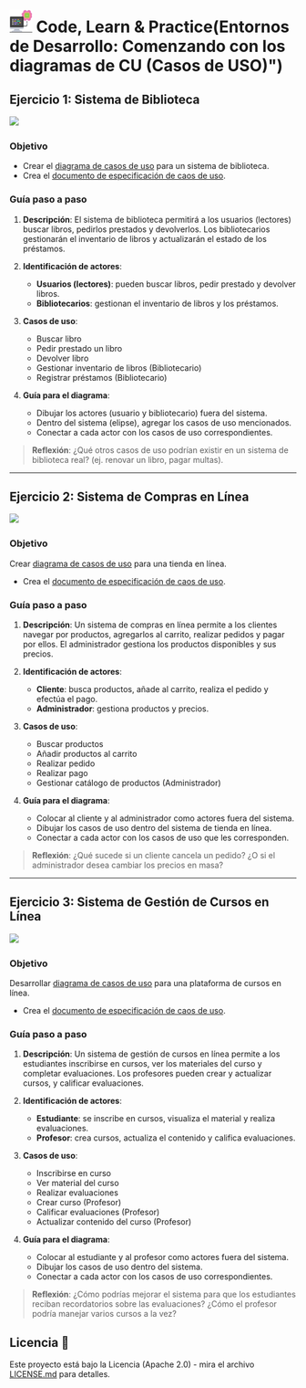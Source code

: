 # <img src=../../../../../images/computer.png width="40"> Code, Learn & Practice(Entornos de Desarrollo: Comenzando con los diagramas de CU  (Casos de USO)")

## Ejercicio 1: Sistema de Biblioteca

<img src=https://www.edoo.io/i/library_hero.png width="150">

### Objetivo

- Crear el [diagrama de casos de uso](https://github.com/jpexposito/code-learn/tree/main/primero/ets/unidades/unidad-3#1-diagrama-de-casos-de-uso) para un sistema de biblioteca.
- Crea el [documento de especificación de caos de uso](https://github.com/jpexposito/code-learn/blob/main/primero/ets/unidades/unidad-3/casos-de-uso/ESPECIFICACION.md).

### Guía paso a paso

1. **Descripción**: El sistema de biblioteca permitirá a los usuarios (lectores) buscar libros, pedirlos prestados y devolverlos. Los bibliotecarios gestionarán el inventario de libros y actualizarán el estado de los préstamos.

2. **Identificación de actores**:
   - **Usuarios (lectores)**: pueden buscar libros, pedir prestado y devolver libros.
   - **Bibliotecarios**: gestionan el inventario de libros y los préstamos.

3. **Casos de uso**:
   - Buscar libro
   - Pedir prestado un libro
   - Devolver libro
   - Gestionar inventario de libros (Bibliotecario)
   - Registrar préstamos (Bibliotecario)

4. **Guía para el diagrama**:
   - Dibujar los actores (usuario y bibliotecario) fuera del sistema.
   - Dentro del sistema (elipse), agregar los casos de uso mencionados.
   - Conectar a cada actor con los casos de uso correspondientes.

> **Reflexión**: ¿Qué otros casos de uso podrían existir en un sistema de biblioteca real? (ej. renovar un libro, pagar multas).

---

## Ejercicio 2: Sistema de Compras en Línea

<img src=https://image.freepik.com/vector-gratis/diagrama-infografia-proceso-compras-linea-estilo-plano_1302-8263.jpg width="150">

### Objetivo

Crear [diagrama de casos de uso](https://github.com/jpexposito/code-learn/tree/main/primero/ets/unidades/unidad-3#1-diagrama-de-casos-de-uso) para una tienda en línea.
- Crea el [documento de especificación de caos de uso](https://github.com/jpexposito/code-learn/blob/main/primero/ets/unidades/unidad-3/casos-de-uso/ESPECIFICACION.md).

### Guía paso a paso

1. **Descripción**: Un sistema de compras en línea permite a los clientes navegar por productos, agregarlos al carrito, realizar pedidos y pagar por ellos. El administrador gestiona los productos disponibles y sus precios.

2. **Identificación de actores**:
   - **Cliente**: busca productos, añade al carrito, realiza el pedido y efectúa el pago.
   - **Administrador**: gestiona productos y precios.

3. **Casos de uso**:
   - Buscar productos
   - Añadir productos al carrito
   - Realizar pedido
   - Realizar pago
   - Gestionar catálogo de productos (Administrador)

4. **Guía para el diagrama**:
   - Colocar al cliente y al administrador como actores fuera del sistema.
   - Dibujar los casos de uso dentro del sistema de tienda en línea.
   - Conectar a cada actor con los casos de uso que les corresponden.

> **Reflexión**: ¿Qué sucede si un cliente cancela un pedido? ¿O si el administrador desea cambiar los precios en masa?

---

## Ejercicio 3: Sistema de Gestión de Cursos en Línea

<img src=https://vinculotic.com/wp-content/uploads/2020/06/cursos-en-linea-01.jpg width="150">

### Objetivo

Desarrollar [diagrama de casos de uso](https://github.com/jpexposito/code-learn/tree/main/primero/ets/unidades/unidad-3#1-diagrama-de-casos-de-uso) para una plataforma de cursos en línea.
- Crea el [documento de especificación de caos de uso](https://github.com/jpexposito/code-learn/blob/main/primero/ets/unidades/unidad-3/casos-de-uso/ESPECIFICACION.md).

### Guía paso a paso

1. **Descripción**: Un sistema de gestión de cursos en línea permite a los estudiantes inscribirse en cursos, ver los materiales del curso y completar evaluaciones. Los profesores pueden crear y actualizar cursos, y calificar evaluaciones.

2. **Identificación de actores**:
   - **Estudiante**: se inscribe en cursos, visualiza el material y realiza evaluaciones.
   - **Profesor**: crea cursos, actualiza el contenido y califica evaluaciones.

3. **Casos de uso**:
   - Inscribirse en curso
   - Ver material del curso
   - Realizar evaluaciones
   - Crear curso (Profesor)
   - Calificar evaluaciones (Profesor)
   - Actualizar contenido del curso (Profesor)

4. **Guía para el diagrama**:
   - Colocar al estudiante y al profesor como actores fuera del sistema.
   - Dibujar los casos de uso dentro del sistema.
   - Conectar a cada actor con los casos de uso correspondientes.

> **Reflexión**: ¿Cómo podrías mejorar el sistema para que los estudiantes reciban recordatorios sobre las evaluaciones? ¿Cómo el profesor podría manejar varios cursos a la vez?

## Licencia 📄

Este proyecto está bajo la Licencia (Apache 2.0) - mira el archivo [LICENSE.md]([../../../LICENSE.md](https://github.com/jpexposito/code-learn-practice/blob/main/LICENSE)) para detalles.

